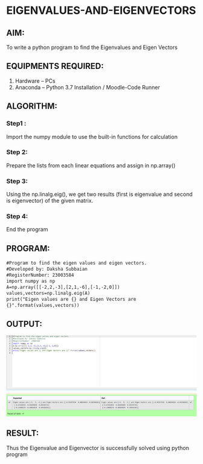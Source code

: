 # EIGENVALUES-AND-EIGENVECTORS
## AIM:
To write a python program to find the Eigenvalues and Eigen Vectors
## EQUIPMENTS REQUIRED:
1. 	Hardware – PCs
2. 	Anaconda – Python 3.7 Installation / Moodle-Code Runner
## ALGORITHM:
### Step1 : 
Import the numpy module to use the built-in functions for calculation
### Step 2: 
Prepare the lists from each linear equations and assign in np.array()
### Step 3: 
Using the np.linalg.eig(),  we get two results (first is eigenvalue and second is eigenvector) of the given matrix.
### Step 4: 
End the program

## PROGRAM:
```
#Program to find the eigen values and eigen vectors.
#Developed by: Daksha Subbaian
#RegisterNumber: 23003584
import numpy as np
A=np.array([[-2,2,-3],[2,1,-6],[-1,-2,0]])
values,vectors=np.linalg.eig(A)
print("Eigen values are {} and Eigen Vectors are {}".format(values,vectors))
```

## OUTPUT:
![output](/exp04output.png)
## RESULT:
Thus the Eigenvalue and Eigenvector is successfully solved using python program
